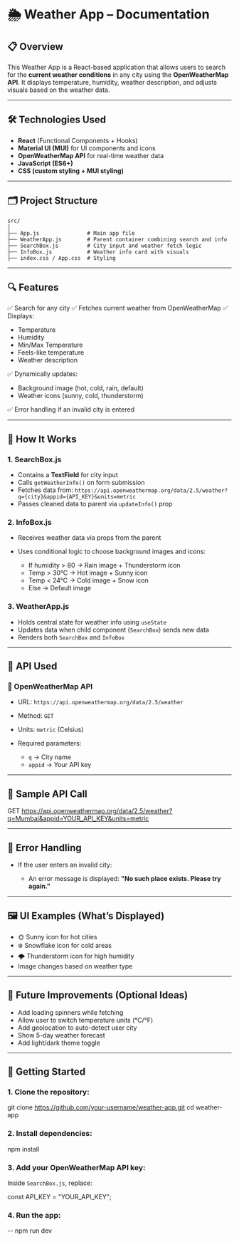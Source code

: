 
# 🌦️ Weather App – Documentation

## 📋 Overview

This Weather App is a React-based application that allows users to search for the **current weather conditions** in any city using the **OpenWeatherMap API**. It displays temperature, humidity, weather description, and adjusts visuals based on the weather data.

---

## 🛠️ Technologies Used

* **React** (Functional Components + Hooks)
* **Material UI (MUI)** for UI components and icons
* **OpenWeatherMap API** for real-time weather data
* **JavaScript (ES6+)**
* **CSS (custom styling + MUI styling)**

---

## 🗂️ Project Structure

```
src/
│
├── App.js               # Main app file
├── WeatherApp.js        # Parent container combining search and info
├── SearchBox.js         # City input and weather fetch logic
├── InfoBox.js           # Weather info card with visuals
├── index.css / App.css  # Styling
```

---

## 🔍 Features

✅ Search for any city
✅ Fetches current weather from OpenWeatherMap
✅ Displays:

* Temperature
* Humidity
* Min/Max Temperature
* Feels-like temperature
* Weather description

✅ Dynamically updates:

* Background image (hot, cold, rain, default)
* Weather icons (sunny, cold, thunderstorm)

✅ Error handling if an invalid city is entered

---

## 🧠 How It Works

### 1. **SearchBox.js**

* Contains a **TextField** for city input
* Calls `getWeatherInfo()` on form submission
* Fetches data from:
  `https://api.openweathermap.org/data/2.5/weather?q={city}&appid={API_KEY}&units=metric`
* Passes cleaned data to parent via `updateInfo()` prop

### 2. **InfoBox.js**

* Receives weather data via props from the parent
* Uses conditional logic to choose background images and icons:

  * If humidity > 80 → Rain image + Thunderstorm icon
  * Temp > 30°C → Hot image + Sunny icon
  * Temp < 24°C → Cold image + Snow icon
  * Else → Default image

### 3. **WeatherApp.js**

* Holds central state for weather info using `useState`
* Updates data when child component (`SearchBox`) sends new data
* Renders both `SearchBox` and `InfoBox`

---

## 🧪 API Used

### 🔗 OpenWeatherMap API

* URL: `https://api.openweathermap.org/data/2.5/weather`
* Method: `GET`
* Units: `metric` (Celsius)
* Required parameters:

  * `q` → City name
  * `appid` → Your API key

---

## 🔑 Sample API Call

GET https://api.openweathermap.org/data/2.5/weather?q=Mumbai&appid=YOUR_API_KEY&units=metric


---

## 🚫 Error Handling

* If the user enters an invalid city:

  * An error message is displayed:
    **"No such place exists. Please try again."**

---

## 🖼️ UI Examples (What’s Displayed)

* 🌞 Sunny icon for hot cities
* ❄️ Snowflake icon for cold areas
* 🌩️ Thunderstorm icon for high humidity
* Image changes based on weather type

---

## 📌 Future Improvements (Optional Ideas)

* Add loading spinners while fetching
* Allow user to switch temperature units (°C/°F)
* Add geolocation to auto-detect user city
* Show 5-day weather forecast
* Add light/dark theme toggle

---

## 🚀 Getting Started

### 1. Clone the repository:

git clone https://github.com/your-username/weather-app.git
cd weather-app


### 2. Install dependencies:

npm install


### 3. Add your OpenWeatherMap API key:

Inside `SearchBox.js`, replace:

const API_KEY = "YOUR_API_KEY";


### 4. Run the app:
-- npm run dev



